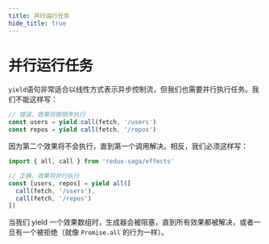 ```yaml
---
title: 并行运行任务
hide_title: true
---
```


# 并行运行任务

`yield`语句非常适合以线性方式表示异步控制流，但我们也需要并行执行任务。我们不能这样写：

```javascript
// 错误，效果将按顺序执行
const users = yield call(fetch, '/users')
const repos = yield call(fetch, '/repos')
```

因为第二个效果将不会执行，直到第一个调用解决。相反，我们必须这样写：

```javascript
import { all, call } from 'redux-saga/effects'

// 正确，效果将并行执行
const [users, repos] = yield all([
  call(fetch, '/users'),
  call(fetch, '/repos')
])
```

当我们 yield 一个效果数组时，生成器会被阻塞，直到所有效果都被解决，或者一旦有一个被拒绝（就像 `Promise.all` 的行为一样）。

